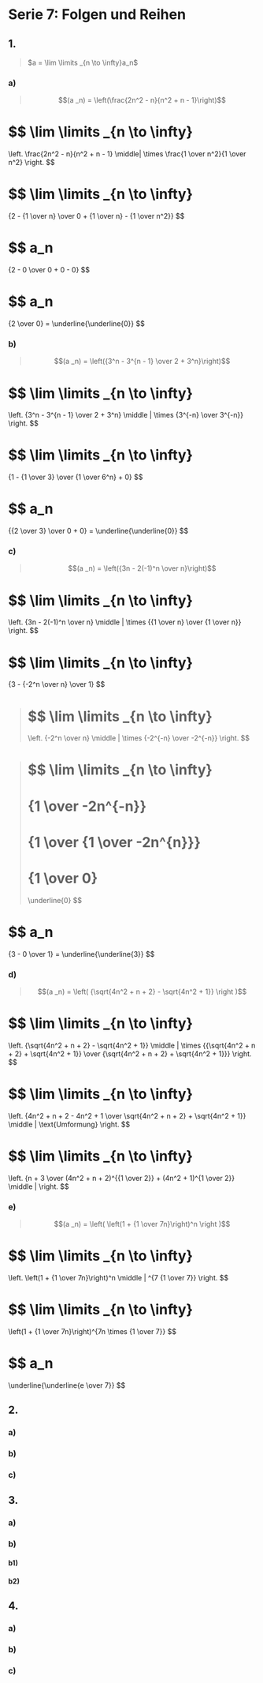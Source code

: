 # Serie 7: Folgen und Reihen

## 1.

> $a = \lim \limits _{n \to \infty}a_n$

### a)

> $$(a _n) = \left(\frac{2n^2 - n}{n^2 + n - 1}\right)$$

$$
\lim \limits _{n \to \infty}
=
\left.  \frac{2n^2 - n}{n^2 + n - 1}
\middle| \times \frac{1 \over n^2}{1 \over n^2}
\right.
$$

$$
\lim \limits _{n \to \infty}
=
{2 - {1 \over n} \over 0 + {1 \over n} - {1 \over n^2}}
$$

$$
a_n
=
{2 - 0 \over 0 + 0 - 0}
$$

$$
a_n
=
{2 \over 0} = \underline{\underline{0}}
$$

### b)

> $$(a _n) = \left({3^n - 3^{n - 1} \over 2 + 3^n}\right)$$

$$
\lim \limits _{n \to \infty}
=
\left.  {3^n - 3^{n - 1} \over 2 + 3^n}
\middle | \times {3^{-n} \over 3^{-n}}
\right.
$$

$$
\lim \limits _{n \to \infty}
=
{1 - {1 \over 3} \over {1 \over 6^n} + 0}
$$

$$
a_n
=
{{2 \over 3} \over 0 + 0} = \underline{\underline{0}}
$$

### c)

> $$(a _n) = \left({3n - 2(-1)^n \over n}\right)$$

$$
\lim \limits _{n \to \infty}
=
\left. {3n - 2(-1)^n \over n}
\middle | \times {{1 \over n} \over {1 \over n}}
\right.
$$

$$
\lim \limits _{n \to \infty}
=
{3 - {-2^n \over n} \over 1}
$$

>$$
>\lim \limits _{n \to \infty}
>=
>\left. {-2^n \over n}
>\middle | \times {-2^{-n} \over -2^{-n}}
>\right.
>$$

>$$
>\lim \limits _{n \to \infty}
>=
>{1 \over -2n^{-n}}
>=
>{1 \over {1 \over -2n^{n}}}
>=
>{1 \over 0}
>=
>\underline{0}
>$$

$$
a_n
=
{3 - 0 \over 1} = \underline{\underline{3}}
$$

### d)

> $$(a _n) = \left( {\sqrt{4n^2 + n + 2} - \sqrt{4n^2 + 1}} \right )$$

$$
\lim \limits _{n \to \infty}
=
\left. {\sqrt{4n^2 + n + 2} - \sqrt{4n^2 + 1}}
\middle | \times {{\sqrt{4n^2 + n + 2} + \sqrt{4n^2 + 1}} \over {\sqrt{4n^2 + n + 2} + \sqrt{4n^2 + 1}}}
\right.
$$

$$
\lim \limits _{n \to \infty}
=
\left. {4n^2 + n + 2 - 4n^2 + 1 \over \sqrt{4n^2 + n + 2} + \sqrt{4n^2 + 1}}
\middle | \text{Umformung}
\right.
$$

$$
\lim \limits _{n \to \infty}
=
\left. {n + 3 \over (4n^2 + n + 2)^{{1 \over 2}} + (4n^2 + 1)^{1 \over 2}}
\middle |
\right.
$$

### e)

> $$(a _n) = \left( \left(1 + {1 \over 7n}\right)^n \right )$$

$$
\lim \limits _{n \to \infty}
=
\left. \left(1 + {1 \over 7n}\right)^n
\middle | ^{7 {1 \over 7}}
\right.
$$

$$
\lim \limits _{n \to \infty}
=
\left(1 + {1 \over 7n}\right)^{7n \times {1 \over 7}}
$$

$$
a_n
=
\underline{\underline{e \over 7}}
$$

## 2.

### a)

### b)

### c)

## 3.

### a)

### b)

#### b1)

#### b2)

## 4.

### a)

### b)

### c)
